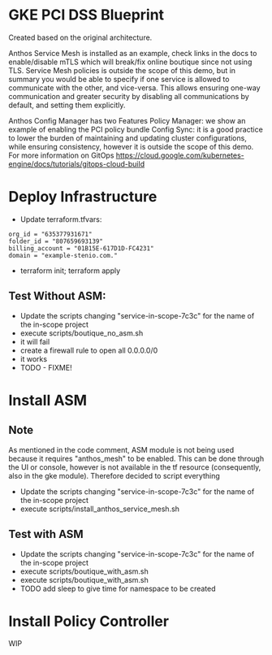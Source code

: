 # GKE PCI DSS Blueprint
Created based on the original architecture.

Anthos Service Mesh is installed as an example, check links in the docs to enable/disable mTLS which will break/fix online boutique since not using TLS. Service Mesh policies is outside the scope of this demo, but in summary you would be able to specify if one service is allowed to communicate with the other, and vice-versa. This allows ensuring one-way communication and greater security by disabling all communications by default, and setting them explicitly.

Anthos Config Manager has two Features
Policy Manager: we show an example of enabling the PCI policy bundle
Config Sync: it is a good practice to lower the burden of maintaining and updating cluster configurations, while ensuring consistency, however it is outside the scope of this demo. For more information on GitOps https://cloud.google.com/kubernetes-engine/docs/tutorials/gitops-cloud-build

# Deploy Infrastructure
- Update terraform.tfvars:
```
org_id = "635377931671"
folder_id = "807659693139"
billing_account = "01B15E-617D1D-FC4231"
domain = "example-stenio.com."
```
- terraform init; terraform apply

## Test Without ASM:
- Update the scripts changing "service-in-scope-7c3c" for the name of the in-scope project
- execute scripts/boutique_no_asm.sh
- it will fail
- create a firewall rule to open all 0.0.0.0/0
- it works
- TODO - FIXME!

# Install ASM
## Note
As mentioned in the code comment, ASM module is not being used because it requires "anthos_mesh" to be enabled. This can be done through the UI or console, however is not available in the tf resource (consequently, also in the gke module). Therefore decided to script everything

- Update the scripts changing "service-in-scope-7c3c" for the name of the in-scope project
- execute scripts/install_anthos_service_mesh.sh

## Test with ASM
- Update the scripts changing "service-in-scope-7c3c" for the name of the in-scope project
- execute scripts/boutique_with_asm.sh
- execute scripts/boutique_with_asm.sh
- TODO add sleep to give time for namespace to be created

# Install Policy Controller
WIP